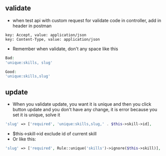 ## validate

-   when test api with custom request for validate code in controller, add in header in postman

```
key: Accept, value: application/json
key: Content-Type, value: application/json
```

-   Remember when validate, don't any space like this

```php
Bad:
'unique:skills, slug'

Good:
'unique:skills,slug'
```

## update

-   When you validate update, you want it is unique and then you click button update and you don't have any change, it is error because you set it is unique, solve it

```php
'slug' => ['required', 'unique:skills,slug,' . $this->skill->id],
```

-   $this->skill->id exclude id of current skill
-   Or like this:

```php
'slug' => ['required', Rule::unique('skills')->ignore($this->skill)],
```


